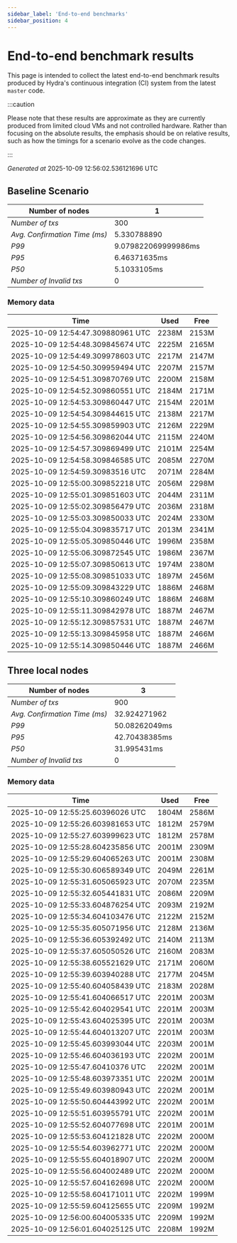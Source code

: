 ```yaml
--- 
sidebar_label: 'End-to-end benchmarks' 
sidebar_position: 4 
--- 
```


# End-to-end benchmark results 

This page is intended to collect the latest end-to-end benchmark  results produced by Hydra's continuous integration (CI) system from  the latest `master` code.

:::caution

Please note that these results are approximate  as they are currently produced from limited cloud VMs and not controlled hardware.  Rather than focusing on the absolute results,   the emphasis should be on relative results,  such as how the timings for a scenario evolve as the code changes.

:::

_Generated at_  2025-10-09 12:56:02.536121696 UTC


## Baseline Scenario



| Number of nodes |  1 | 
| -- | -- |
| _Number of txs_ | 300 |
| _Avg. Confirmation Time (ms)_ | 5.330788890 |
| _P99_ | 9.079822069999986ms |
| _P95_ | 6.46371635ms |
| _P50_ | 5.1033105ms |
| _Number of Invalid txs_ | 0 |
      

### Memory data 

 | Time | Used | Free | 
|------------------------------------|------|------|
 | 2025-10-09 12:54:47.309880961 UTC | 2238M | 2153M | 
 | 2025-10-09 12:54:48.309845674 UTC | 2225M | 2165M | 
 | 2025-10-09 12:54:49.309978603 UTC | 2217M | 2147M | 
 | 2025-10-09 12:54:50.309959494 UTC | 2207M | 2157M | 
 | 2025-10-09 12:54:51.309870769 UTC | 2200M | 2158M | 
 | 2025-10-09 12:54:52.309860551 UTC | 2184M | 2171M | 
 | 2025-10-09 12:54:53.309860447 UTC | 2154M | 2201M | 
 | 2025-10-09 12:54:54.309844615 UTC | 2138M | 2217M | 
 | 2025-10-09 12:54:55.309859903 UTC | 2126M | 2229M | 
 | 2025-10-09 12:54:56.309862044 UTC | 2115M | 2240M | 
 | 2025-10-09 12:54:57.309869499 UTC | 2101M | 2254M | 
 | 2025-10-09 12:54:58.309846585 UTC | 2085M | 2270M | 
 | 2025-10-09 12:54:59.30983516 UTC | 2071M | 2284M | 
 | 2025-10-09 12:55:00.309852218 UTC | 2056M | 2298M | 
 | 2025-10-09 12:55:01.309851603 UTC | 2044M | 2311M | 
 | 2025-10-09 12:55:02.309856479 UTC | 2036M | 2318M | 
 | 2025-10-09 12:55:03.309850033 UTC | 2024M | 2330M | 
 | 2025-10-09 12:55:04.309835717 UTC | 2013M | 2341M | 
 | 2025-10-09 12:55:05.309850446 UTC | 1996M | 2358M | 
 | 2025-10-09 12:55:06.309872545 UTC | 1986M | 2367M | 
 | 2025-10-09 12:55:07.309850613 UTC | 1974M | 2380M | 
 | 2025-10-09 12:55:08.309851033 UTC | 1897M | 2456M | 
 | 2025-10-09 12:55:09.309843229 UTC | 1886M | 2468M | 
 | 2025-10-09 12:55:10.309860249 UTC | 1886M | 2468M | 
 | 2025-10-09 12:55:11.309842978 UTC | 1887M | 2467M | 
 | 2025-10-09 12:55:12.309857531 UTC | 1887M | 2467M | 
 | 2025-10-09 12:55:13.309845958 UTC | 1887M | 2466M | 
 | 2025-10-09 12:55:14.309850446 UTC | 1887M | 2466M | 


## Three local nodes



| Number of nodes |  3 | 
| -- | -- |
| _Number of txs_ | 900 |
| _Avg. Confirmation Time (ms)_ | 32.924271962 |
| _P99_ | 50.08262049ms |
| _P95_ | 42.70438385ms |
| _P50_ | 31.995431ms |
| _Number of Invalid txs_ | 0 |
      

### Memory data 

 | Time | Used | Free | 
|------------------------------------|------|------|
 | 2025-10-09 12:55:25.60396026 UTC | 1804M | 2586M | 
 | 2025-10-09 12:55:26.603981653 UTC | 1812M | 2579M | 
 | 2025-10-09 12:55:27.603999623 UTC | 1812M | 2578M | 
 | 2025-10-09 12:55:28.604235856 UTC | 2001M | 2309M | 
 | 2025-10-09 12:55:29.604065263 UTC | 2001M | 2308M | 
 | 2025-10-09 12:55:30.606589349 UTC | 2049M | 2261M | 
 | 2025-10-09 12:55:31.605065923 UTC | 2070M | 2235M | 
 | 2025-10-09 12:55:32.605441831 UTC | 2086M | 2209M | 
 | 2025-10-09 12:55:33.604876254 UTC | 2093M | 2192M | 
 | 2025-10-09 12:55:34.604103476 UTC | 2122M | 2152M | 
 | 2025-10-09 12:55:35.605071956 UTC | 2128M | 2136M | 
 | 2025-10-09 12:55:36.605392492 UTC | 2140M | 2113M | 
 | 2025-10-09 12:55:37.605050526 UTC | 2160M | 2083M | 
 | 2025-10-09 12:55:38.605521629 UTC | 2171M | 2060M | 
 | 2025-10-09 12:55:39.603940288 UTC | 2177M | 2045M | 
 | 2025-10-09 12:55:40.604058439 UTC | 2183M | 2028M | 
 | 2025-10-09 12:55:41.604066517 UTC | 2201M | 2003M | 
 | 2025-10-09 12:55:42.604029541 UTC | 2201M | 2003M | 
 | 2025-10-09 12:55:43.604025395 UTC | 2201M | 2003M | 
 | 2025-10-09 12:55:44.604013207 UTC | 2201M | 2003M | 
 | 2025-10-09 12:55:45.603993044 UTC | 2203M | 2001M | 
 | 2025-10-09 12:55:46.604036193 UTC | 2202M | 2001M | 
 | 2025-10-09 12:55:47.60410376 UTC | 2202M | 2001M | 
 | 2025-10-09 12:55:48.603973351 UTC | 2202M | 2001M | 
 | 2025-10-09 12:55:49.603980943 UTC | 2202M | 2001M | 
 | 2025-10-09 12:55:50.604443992 UTC | 2202M | 2001M | 
 | 2025-10-09 12:55:51.603955791 UTC | 2202M | 2001M | 
 | 2025-10-09 12:55:52.604077698 UTC | 2201M | 2001M | 
 | 2025-10-09 12:55:53.604121828 UTC | 2202M | 2000M | 
 | 2025-10-09 12:55:54.603962771 UTC | 2202M | 2000M | 
 | 2025-10-09 12:55:55.604018907 UTC | 2202M | 2000M | 
 | 2025-10-09 12:55:56.604002489 UTC | 2202M | 2000M | 
 | 2025-10-09 12:55:57.604162698 UTC | 2202M | 2000M | 
 | 2025-10-09 12:55:58.604171011 UTC | 2202M | 1999M | 
 | 2025-10-09 12:55:59.604125655 UTC | 2209M | 1992M | 
 | 2025-10-09 12:56:00.604005335 UTC | 2209M | 1992M | 
 | 2025-10-09 12:56:01.604025125 UTC | 2208M | 1992M | 

